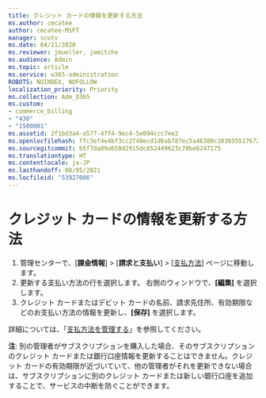```yaml
---
title: クレジット カードの情報を更新する方法
ms.author: cmcatee
author: cmcatee-MSFT
manager: scotv
ms.date: 04/21/2020
ms.reviewer: jmueller, jamitche
ms.audience: Admin
ms.topic: article
ms.service: o365-administration
ROBOTS: NOINDEX, NOFOLLOW
localization_priority: Priority
ms.collection: Adm_O365
ms.custom:
- commerce_billing
- "430"
- "1500001"
ms.assetid: 2f1bd3a4-a577-47f4-9ec4-5e094ccc7ee2
ms.openlocfilehash: ffc3ef4e4bf3cc2f40ecd1d6ab787ec5a46388c1038555176721dbe57bc7971e
ms.sourcegitcommit: b5f7da89a650d2915dc652449623c78be6247175
ms.translationtype: HT
ms.contentlocale: ja-JP
ms.lasthandoff: 08/05/2021
ms.locfileid: "53927006"
---
```

# <a name="how-do-i-update-my-credit-card-information"></a>クレジット カードの情報を更新する方法

1. 管理センターで、[**課金情報**] > [**請求と支払い**] > [[支払方法](https://go.microsoft.com/fwlink/p/?linkid=2018806)] ページに移動します。
2. 更新する支払い方法の行を選択します。 右側のウィンドウで、**[編集]** を選択します。
3. クレジット カードまたはデビット カードの名前、請求先住所、有効期限などのお支払い方法の情報を更新し、**[保存]** を選択します。

詳細については、「[支払方法を管理する](/microsoft-365/commerce/billing-and-payments/manage-payment-methods)」を参照してください。

**注**: 別の管理者がサブスクリプションを購入した場合、そのサブスクリプションのクレジット カードまたは銀行口座情報を更新することはできません。クレジット カードの有効期限が近づいていて、他の管理者がそれを更新できない場合は、サブスクリプションに別のクレジット カードまたは新しい銀行口座を追加することで、サービスの中断を防ぐことができます。